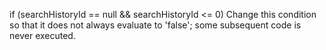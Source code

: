  if (searchHistoryId == null && searchHistoryId <= 0)
 Change this condition so that it does not always evaluate to 'false'; some subsequent code is never executed.

